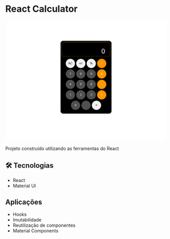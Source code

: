 
# React Calculator

<p align="center">
    <img width="500" src="./public/preview.png">
</p>
Projeto construído utilizando as ferramentas do React

## 🛠 Tecnologias

- React
- Material UI

## Aplicações

- Hooks
- Imutabilidade
- Reutilização de componentes
- Material Components
